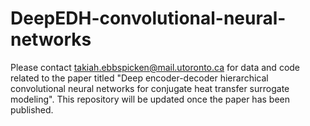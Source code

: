 # DeepEDH-convolutional-neural-networks
Please contact takiah.ebbspicken@mail.utoronto.ca for data and code related to the paper titled "Deep encoder-decoder hierarchical convolutional neural networks for conjugate heat transfer surrogate modeling". This repository will be updated once the paper has been published. 
